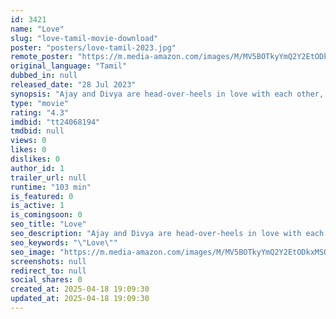 ```yaml
---
id: 3421
name: "Love"
slug: "love-tamil-movie-download"
poster: "posters/love-tamil-2023.jpg"
remote_poster: "https://m.media-amazon.com/images/M/MV5BOTkyYmQ2Y2EtODkxMS00NmE3LTlmNGQtNjk3MTJkMzU5MDg5XkEyXkFqcGc@._V1_SX300.jpg"
original_language: "Tamil"
dubbed_in: null
released_date: "28 Jul 2023"
synopsis: "Ajay and Divya are head-over-heels in love with each other, but their lives turn upside down within a year of their marriage."
type: "movie"
rating: "4.3"
imdbid: "tt24068194"
tmdbid: null
views: 0
likes: 0
dislikes: 0
author_id: 1
trailer_url: null
runtime: "103 min"
is_featured: 0
is_active: 1
is_comingsoon: 0
seo_title: "Love"
seo_description: "Ajay and Divya are head-over-heels in love with each other, but their lives turn upside down within a year of their marriage."
seo_keywords: "\"Love\""
seo_image: "https://m.media-amazon.com/images/M/MV5BOTkyYmQ2Y2EtODkxMS00NmE3LTlmNGQtNjk3MTJkMzU5MDg5XkEyXkFqcGc@._V1_SX300.jpg"
screenshots: null
redirect_to: null
social_shares: 0
created_at: 2025-04-18 19:09:30
updated_at: 2025-04-18 19:09:30
---
```


